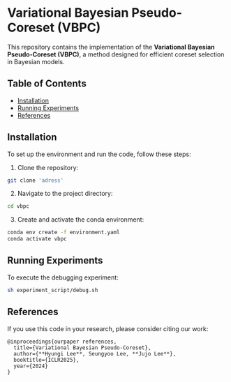 # Variational Bayesian Pseudo-Coreset (VBPC)

This repository contains the implementation of the **Variational Bayesian Pseudo-Coreset (VBPC)**, a method designed for efficient coreset selection in Bayesian models.

## Table of Contents
- [Installation](#installation)
- [Running Experiments](#running-experiments)
- [References](#references)

## Installation

To set up the environment and run the code, follow these steps:

1. Clone the repository:
```bash
git clone 'adress'
```

2. Navigate to the project directory:
```bash
cd vbpc
```

3. Create and activate the conda environment:
```bash
conda env create -f environment.yaml
conda activate vbpc
```  


## Running Experiments

To execute the debugging experiment:

 ```bash
sh experiment_script/debug.sh
```



## References

If you use this code in your research, please consider citing our work:

```
@inproceedings{ourpaper references,
  title={Variational Bayesian Pseudo-Coreset},
  author={**Hyungi Lee**, Seungyoo Lee, **Jujo Lee**},
  booktitle={ICLR2025},
  year={2024}
}
```
